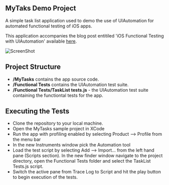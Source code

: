 ## MyTaks Demo Project

A simple task list application used to demo the use of UIAutomation for automated functional testing of iOS apps.  

This application accompanies the blog post entitiled 'iOS Functional Testing with UIAutomation' available [here](http://mattmccomb.com/blog/2013/06/02/ios-functional-testing-with-uiautomation/).

![ScreenShot](https://raw.github.com/MattMcComb/MyTasks-UIAutomation-Demo/master/Readme%20Images/mytasks_app_screenshot.png)

## Project Structure

- __/MyTasks__ contains the app source code.
- __/Functional Tests__ contains the UIAutomation test suite.
- __/Functional Tests/TaskList tests.js__ - the UIAutomation test suite containing the functiontal tests for the app.
 
## Executing the Tests

- Clone the repository to your local machine.
- Open the MyTasks sample project in XCode
- Run the app with profiling enabled by selecting Product –> Profile from the menu bar
- In the new Instruments window pick the Automation tool
- Load the test script by selecting Add –> Import… from the left hand pane (Scripts section). In the new finder window navigate to the project directory, open the Functional Tests folder and select the TaskList Tests.js script.
- Switch the active pane from Trace Log to Script and hit the play button to begin execution of the tests.

